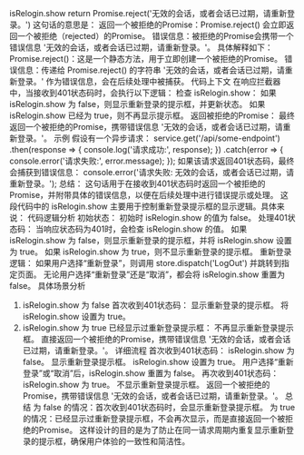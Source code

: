 isRelogin.show
return Promise.reject('无效的会话，或者会话已过期，请重新登录。') 这句话的意思是：
返回一个被拒绝的Promise：Promise.reject() 会立即返回一个被拒绝（rejected）的Promise。
错误信息：被拒绝的Promise会携带一个错误信息 '无效的会话，或者会话已过期，请重新登录。'。
具体解释如下：
Promise.reject()：这是一个静态方法，用于立即创建一个被拒绝的Promise。
错误信息：传递给 Promise.reject() 的字符串 '无效的会话，或者会话已过期，请重新登录。' 作为错误信息，会在后续处理中被捕获。
代码上下文
在响应拦截器中，当接收到401状态码时，会执行以下逻辑：
检查 isRelogin.show：
如果 isRelogin.show 为 false，则显示重新登录的提示框，并更新状态。
如果 isRelogin.show 已经为 true，则不再显示提示框。
返回被拒绝的Promise：
最终返回一个被拒绝的Promise，携带错误信息 '无效的会话，或者会话已过期，请重新登录。'。
示例
假设有一个异步请求：
service.get('/api/some-endpoint')
.then(response => {
console.log('请求成功:', response);
})
.catch(error => {
console.error('请求失败:', error.message);
});
如果该请求返回401状态码，最终会捕获到错误信息：
console.error('请求失败: 无效的会话，或者会话已过期，请重新登录。');
总结：
这句话用于在接收到401状态码时返回一个被拒绝的Promise，并附带具体的错误信息，以便在后续处理中进行错误提示或处理。
这段代码中的 isRelogin.show 主要用于控制重新登录提示框的显示逻辑。具体来说：
代码逻辑分析
初始状态：
初始时 isRelogin.show 的值为 false。
处理401状态码：
当响应状态码为401时，会检查 isRelogin.show 的值。
如果 isRelogin.show 为 false，则显示重新登录的提示框，并将 isRelogin.show 设置为 true。
如果 isRelogin.show 为 true，则不显示重新登录的提示框。
重新登录逻辑：
如果用户选择“重新登录”，则调用 store.dispatch('LogOut') 并跳转到指定页面。
无论用户选择“重新登录”还是“取消”，都会将 isRelogin.show 重置为 false。
具体场景分析
1. isRelogin.show 为 false
   首次收到401状态码：
   显示重新登录的提示框。
   将 isRelogin.show 设置为 true。
2. isRelogin.show 为 true
   已经显示过重新登录提示框：
   不再显示重新登录提示框。
   直接返回一个被拒绝的Promise，携带错误信息 '无效的会话，或者会话已过期，请重新登录。'。
   详细流程
   首次收到401状态码：
   isRelogin.show 为 false。
   显示重新登录提示框。
   isRelogin.show 设置为 true。
   用户选择“重新登录”或“取消”后，isRelogin.show 重置为 false。
   再次收到401状态码：
   isRelogin.show 为 true。
   不显示重新登录提示框。
   返回一个被拒绝的Promise，携带错误信息 '无效的会话，或者会话已过期，请重新登录。'。
   总结
   为 false 的情况：首次收到401状态码时，会显示重新登录提示框。
   为 true 的情况：已经显示过重新登录提示框，不会再次显示，而是直接返回一个被拒绝的Promise。
   这样设计的目的是为了防止在同一请求周期内重复显示重新登录的提示框，确保用户体验的一致性和简洁性。